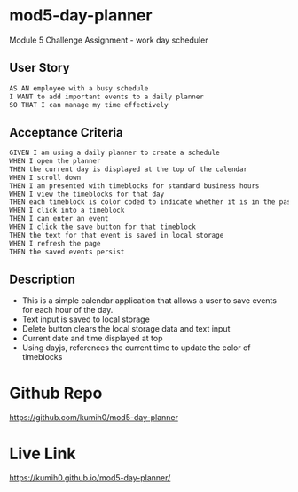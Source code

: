 # mod5-day-planner
Module 5 Challenge Assignment - work day scheduler

## User Story

```md
AS AN employee with a busy schedule
I WANT to add important events to a daily planner
SO THAT I can manage my time effectively
```

## Acceptance Criteria

```md
GIVEN I am using a daily planner to create a schedule
WHEN I open the planner
THEN the current day is displayed at the top of the calendar
WHEN I scroll down
THEN I am presented with timeblocks for standard business hours
WHEN I view the timeblocks for that day
THEN each timeblock is color coded to indicate whether it is in the past, present, or future
WHEN I click into a timeblock
THEN I can enter an event
WHEN I click the save button for that timeblock
THEN the text for that event is saved in local storage
WHEN I refresh the page
THEN the saved events persist
```

## Description

- This is a simple calendar application that allows a user to save events for each hour of the day.
- Text input is saved to local storage
- Delete button clears the local storage data and text input
- Current date and time displayed at top
- Using dayjs, references the current time to update the color of timeblocks

# Github Repo

https://github.com/kumih0/mod5-day-planner

# Live Link 

https://kumih0.github.io/mod5-day-planner/